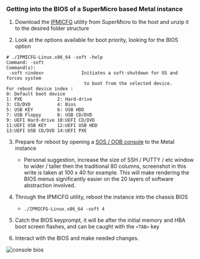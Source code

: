 ### Getting into the BIOS of a SuperMicro based Metal instance ###

1. Download the [IPMICFG](https://www.supermicro.com/SwDownload/SwSelect_Free.aspx?cat=IPMI) utility from SuperMicro to the host and unzip it to the desired folder structure

2. Look at the options available for boot priority, looking for the BIOS option
```
# ./IPMICFG-Linux.x86_64 -soft -help
Command: -soft
Command(s):
 -soft <index>              Initiates a soft-shutdown for OS and forces system
                             to boot from the selected device.
For reboot device index :
0: Default boot device
1: PXE             2: Hard-drive
3: CD/DVD          4: Bios
5: USB KEY         6: USB HDD
7: USB Floppy      8: USB CD/DVD
9: UEFI Hard-drive 10:UEFI CD/DVD
11:UEFI USB KEY    12:UEFI USB HDD
13:UEFI USB CD/DVD 14:UEFI PXE
```

3. Prepare for reboot by opening a [SOS / OOB console](https://metal.equinix.com/developers/docs/resilience-recovery/serial-over-ssh/) to the Metal instance
    * Personal suggestion, increase the size of SSH / PUTTY / etc window to wider / taller then the traditional 80 columns, screenshot in this write is taken at 100 x 40 for example. This will make rendering the BIOS menus significantly easier on the 20 layers of software abstraction involved.


4. Through the IPMICFG utility, reboot the instance into the chassis BIOS
    * ```./IPMICFG-Linux.x86_64 -soft 4```


5. Catch the BIOS keyprompt, it will be after the initial memory and HBA boot screen flashes, and can be caught with the `<TAB>` key


6. Interact with the BIOS and make needed changes.


![console bios](https://s3.wasabisys.com/metalstaticassets/consolebios.PNG)
